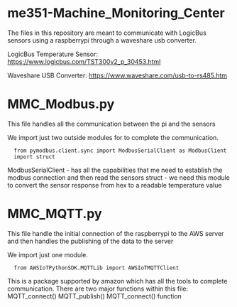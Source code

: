 # me351-Machine_Monitoring_Center
The files in this repository are meant to communicate with LogicBus sensors using a raspberrypi through a waveshare usb converter.

LogicBus Temperature Sensor: https://www.logicbus.com/TST300v2_p_30453.html

Waveshare USB Converter: https://www.waveshare.com/usb-to-rs485.htm

# MMC_Modbus.py
This file handles all the communication between the pi and the sensors

We import just two outside modules for to complete the communication.

      from pymodbus.client.sync import ModbusSerialClient as ModbusClient
      import struct

ModbusSerialClient - has all the capabilities that me need to establish the modbus connection and then read the sensors
struct - we need this module to convert the sensor response from hex to a readable temperature value

# MMC_MQTT.py
This file handle the initial connection of the raspberrypi to the AWS server and then handles the publishing of the data to the server

We import just one module.

      from AWSIoTPythonSDK.MQTTLib import AWSIoTMQTTClient
      
This is a package supported by amazon which has all the tools to complete communication. There are two major functions within this file:
      MQTT_connect()
      MQTT_publish()
MQTT_connect() function 
